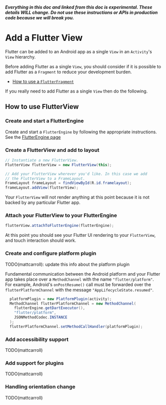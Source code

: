 _**Everything in this doc and linked from this doc is experimental. These
details WILL change. Do not use these instructions or APIs in production code
because we will break you.**_

# Add a Flutter View

Flutter can be added to an Android app as a single `View` in an `Activity`'s
`View` hierarchy.

Before adding Flutter as a single `View`, you should consider if it is possible
to add Flutter as a `Fragment` to reduce your development burden.

- [How to use a `FlutterFragment`](Experimental-Add-Flutter-Fragment-ViewPager.md)

If you really need to add Flutter as a single `View` then do the following.

## How to use FlutterView

### Create and start a FlutterEngine

Create and start a `FlutterEngine` by following the appropriate instructions.
See the [FlutterEngine page](Experimental-Reuse-FlutterEngine-across-screens.md)

### Create a FlutterView and add to layout

```java
// Instantiate a new FlutterView.
FlutterView flutterView = new FlutterView(this);

// Add your FlutterView wherever you'd like. In this case we add
// the FlutterView to a FrameLayout.
FrameLayout frameLayout = findViewById(R.id.framelayout);
frameLayout.addView(flutterView);
```

Your `FlutterView` will not render anything at this point because it is not
backed by any particular Flutter app.

### Attach your FlutterView to your FlutterEngine

```java
flutterView.attachToFlutterEngine(flutterEngine);
```

At this point you should see your Flutter UI rendering to your `FlutterView`,
and touch interaction should work.

### Create and configure platform plugin

TODO(mattcarroll): update this info about the platform plugin

Fundamental communication between the Android platform and your Flutter app
takes place over a `MethodChannel` with the name `"flutter/platform"`. For
example, Android's `onPostResume()` call must be forwarded over the
`flutterPlatformChannel` with the message `"AppLifecycleState.resumed"`.

```java
  platformPlugin = new PlatformPlugin(activity);
  MethodChannel flutterPlatformChannel = new MethodChannel(
    flutterEngine.getDartExecutor(),
    "flutter/platform",
    JSONMethodCodec.INSTANCE
  );
  flutterPlatformChannel.setMethodCallHandler(platformPlugin);
```

### Add accessibility support

TODO(mattcarroll)

### Add support for plugins

TODO(mattcarroll)

### Handling orientation change

TODO(mattcarroll)
